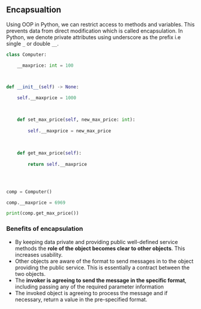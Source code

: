 ## Encapsualtion

Using OOP in Python, we can restrict access to methods and variables. This prevents data from direct modification which is called encapsulation. In Python, we denote private attributes using underscore as the prefix i.e single `_` or double `__`.

```python
class Computer:

	__maxprice: int = 100

  

def __init__(self) -> None:

	self.__maxprice = 1000

  

	def set_max_price(self, new_max_price: int):
	
		self.__maxprice = new_max_price
	
	  
	
	def get_max_price(self):
	
		return self.__maxprice

  
  

comp = Computer()

comp.__maxprice = 6969

print(comp.get_max_price())
```

### Benefits of encapsulation


- By keeping data private and providing public well-defined service methods the **role of the object becomes clear to other objects**. This increases usability. 
- Other objects are aware of the format to send messages in to the object providing the public service. This is essentially a contract between the two objects. 
- The **invoker is agreeing to send the message in the specific format**, including passing any of the required parameter information
- The invoked object is agreeing to process the message and if necessary, return a value in the pre-specified format.